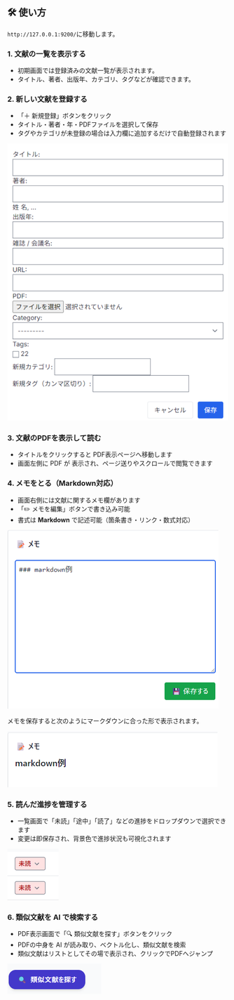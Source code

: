 

## 🛠️ 使い方

`http://127.0.0.1:9200/`に移動します。

### 1. 文献の一覧を表示する

* 初期画面では登録済みの文献一覧が表示されます。
* タイトル、著者、出版年、カテゴリ、タグなどが確認できます。

### 2. 新しい文献を登録する

* 「＋ 新規登録」ボタンをクリック
* タイトル・著者・年・PDFファイルを選択して保存
* タグやカテゴリが未登録の場合は入力欄に追加するだけで自動登録されます

![makrdown](../img/register.png)


### 3. 文献のPDFを表示して読む

* タイトルをクリックすると PDF表示ページへ移動します
* 画面左側に PDF が 表示され、ページ送りやスクロールで閲覧できます


### 4. メモをとる（Markdown対応）

* 画面右側には文献に関するメモ欄があります
* 「✏️ メモを編集」ボタンで書き込み可能
* 書式は **Markdown** で記述可能（箇条書き・リンク・数式対応）


![makrdown](../img/markdown.png)

メモを保存すると次のようにマークダウンに合った形で表示されます。

![rendered_makrdown](../img/render_makrdown.png)

### 5. 読んだ進捗を管理する

* 一覧画面で「未読」「途中」「読了」などの進捗をドロップダウンで選択できます
* 変更は即保存され、背景色で進捗状況も可視化されます

![進捗](../img/status.png)


### 6. 類似文献を AI で検索する

* PDF表示画面で「🔍 類似文献を探す」ボタンをクリック
* PDFの中身を AI が読み取り、ベクトル化し、類似文献を検索
* 類似文献はリストとしてその場で表示され、クリックでPDFへジャンプ

![類似文献](../img/similar.png)